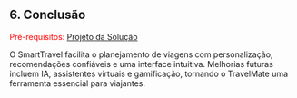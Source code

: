 ## 6. Conclusão

<span style="color:red">Pré-requisitos: <a href="6-Interface-Sistema.md"> Projeto da Solução</a></span>

O SmartTravel facilita o planejamento de viagens com personalização, recomendações confiáveis e uma interface intuitiva.
Melhorias futuras incluem IA, assistentes virtuais e gamificação, tornando o TravelMate uma ferramenta essencial para viajantes.
